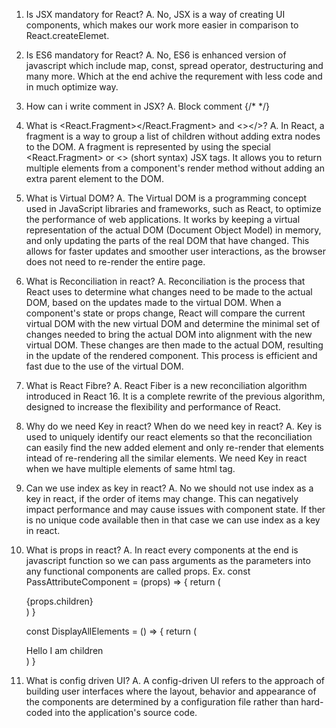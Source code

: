 1.  Is JSX mandatory for React?
    A. No, JSX is a way of creating UI components, which makes our work more easier in comparison to React.createElemet.

2.  Is ES6 mandatory for React?
    A. No, ES6 is enhanced version of javascript which include map, const, spread operator, destructuring and many more. Which at the end achive the requrement with less code and in much optimize way.

3.  How can i write comment in JSX?
    A. Block comment {/\* \*/}

4.  What is <React.Fragment></React.Fragment> and <></>?
    A. In React, a fragment is a way to group a list of children without adding extra nodes to the DOM. A fragment is represented by using the special <React.Fragment> or <> (short syntax) JSX tags. It allows you to return multiple elements from a component's render method without adding an extra parent element to the DOM.

5.  What is Virtual DOM?
    A. The Virtual DOM is a programming concept used in JavaScript libraries and frameworks, such as React, to optimize the performance of web applications. It works by keeping a virtual representation of the actual DOM (Document Object Model) in memory, and only updating the parts of the real DOM that have changed. This allows for faster updates and smoother user interactions, as the browser does not need to re-render the entire page.

6.  What is Reconciliation in react?
    A. Reconciliation is the process that React uses to determine what changes need to be made to the actual DOM, based on the updates made to the virtual DOM. When a component's state or props change, React will compare the current virtual DOM with the new virtual DOM and determine the minimal set of changes needed to bring the actual DOM into alignment with the new virtual DOM. These changes are then made to the actual DOM, resulting in the update of the rendered component. This process is efficient and fast due to the use of the virtual DOM.

7.  What is React Fibre?
    A. React Fiber is a new reconciliation algorithm introduced in React 16. It is a complete rewrite of the previous algorithm, designed to increase the flexibility and performance of React.

8.  Why do we need Key in react? When do we need key in react?
    A. Key is used to uniquely identify our react elements so that the reconciliation can easily find the new added element and only re-render that elements intead of re-rendering all the similar elements. We need Key in react when we have multiple elements of same html tag.

9.  Can we use index as key in react?
    A. No we should not use index as a key in react, if the order of items may change. This can negatively impact performance and may cause issues with component state. If ther is no unique code available then in that case we can use index as a key in react.

10. What is props in react?
    A. In react every components at the end is javascript function so we can pass arguments as the parameters into any functional components
    are called props.
    Ex.
    const PassAttributeComponent = (props) => {
    return (<div style={props.style} key={props.key}>
    {props.children}</div>)
    }

    const DisplayAllElements = () => {
    return (
    <div>
        <PassAttributeComponent style={{ color: "red" }} key="05">Hello I am children </PassAttributeComponent>
    </div>)
    }

11. What is config driven UI?
    A. A config-driven UI refers to the approach of building user interfaces where the layout, behavior and appearance of the components are determined by a configuration file rather than hard-coded into the application's source code.
